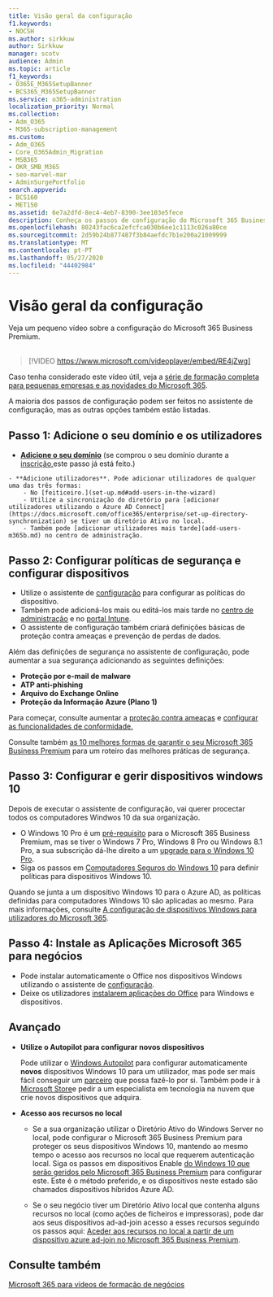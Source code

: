```yaml
---
title: Visão geral da configuração
f1.keywords:
- NOCSH
ms.author: sirkkuw
author: Sirkkuw
manager: scotv
audience: Admin
ms.topic: article
f1_keywords:
- O365E_M365SetupBanner
- BCS365_M365SetupBanner
ms.service: o365-administration
localization_priority: Normal
ms.collection:
- Adm_O365
- M365-subscription-management
ms.custom:
- Adm_O365
- Core_O365Admin_Migration
- MSB365
- OKR_SMB_M365
- seo-marvel-mar
- AdminSurgePortfolio
search.appverid:
- BCS160
- MET150
ms.assetid: 6e7a2dfd-8ec4-4eb7-8390-3ee103e5fece
description: Conheça os passos de configuração do Microsoft 365 Business Premium, desde a subscrição, à adição de um domínio e utilizadores, à criação de políticas de segurança, e muito mais.
ms.openlocfilehash: 80243fac6ca2efcfca030b6ee1c1113c026a80ce
ms.sourcegitcommit: 2d59b24b877487f3b84aefdc7b1e200a21009999
ms.translationtype: MT
ms.contentlocale: pt-PT
ms.lasthandoff: 05/27/2020
ms.locfileid: "44402984"
---
```

# <a name="overview-of-setup"></a>Visão geral da configuração

Veja um pequeno vídeo sobre a configuração do Microsoft 365 Business Premium.<br><br>

> [!VIDEO https://www.microsoft.com/videoplayer/embed/RE4jZwg] 

Caso tenha considerado este vídeo útil, veja a [série de formação completa para pequenas empresas e as novidades do Microsoft 365](https://support.office.com/article/6ab4bbcd-79cf-4000-a0bd-d42ce4d12816).

A maioria dos passos de configuração podem ser feitos no assistente de configuração, mas as outras opções também estão listadas.

## <a name="step-1-add-your-domain-and-users"></a>Passo 1: Adicione o seu domínio e os utilizadores

   - **[Adicione o seu domínio](set-up.md#add-your-domain-to-personalize-sign-in)** (se comprou o seu domínio durante a [inscrição,](sign-up.md)este passo já está feito.)

    - **Adicione utilizadores**. Pode adicionar utilizadores de qualquer uma das três formas:
        - No [feiticeiro.](set-up.md#add-users-in-the-wizard)
        - Utilize a sincronização do diretório para [adicionar utilizadores utilizando o Azure AD Connect](https://docs.microsoft.com/office365/enterprise/set-up-directory-synchronization) se tiver um diretório Ativo no local.
        - Também pode [adicionar utilizadores mais tarde](add-users-m365b.md) no centro de administração.
## <a name="step-2-set-up-security-policies-and-configure-devices"></a>Passo 2: Configurar políticas de segurança e configurar dispositivos 

  - Utilize o assistente de [configuração](set-up.md#protect-your-organization) para configurar as políticas do dispositivo. 
  - Também pode adicioná-los mais ou editá-los mais tarde no [centro de administração](view-policies-and-devices.md) e no [portal Intune](https://docs.microsoft.com/intune/tutorial-walkthrough-intune-portal).
  - O assistente de configuração também criará definições básicas de proteção contra ameaças e prevenção de perdas de dados.
  
  Além das definições de segurança no assistente de configuração, pode aumentar a sua segurança adicionando as seguintes definições:

- **Proteção por e-mail de malware**
- **ATP anti-phishing**
- **Arquivo do Exchange Online**
- **Proteção da Informação Azure (Plano 1)**

Para começar, consulte aumentar a [proteção contra ameaças](increase-threat-protection.md) e [configurar as funcionalidades de conformidade.](set-up-compliance.md)

Consulte também [as 10 melhores formas de garantir o seu Microsoft 365 Business Premium](https://docs.microsoft.com/office365/admin/security-and-compliance/secure-your-business-data) para um roteiro das melhores práticas de segurança.

## <a name="step-3-set-up-and-manage-windows-10-devices"></a>Passo 3: Configurar e gerir dispositivos windows 10

Depois de executar o assistente de configuração, vai querer procectar todos os computadores Windwos 10 da sua organização.
  
- O Windows 10 Pro é um [pré-requisito](pre-requisites-for-data-protection.md) para o Microsoft 365 Business Premium, mas se tiver o Windows 7 Pro, Windows 8 Pro ou Windows 8.1 Pro, a sua subscrição dá-lhe direito a um [upgrade para o Windows 10 Pro](https://docs.microsoft.com/microsoft-365/business/upgrade-to-windows-pro-creators-update).
- Siga os passos em [Computadores Seguros do Windows 10](secure-win-10-pcs.md) para definir políticas para dispositivos Windows 10.

Quando se junta a um dispositivo Windows 10 para o Azure AD, as políticas definidas para computadores Windows 10 são aplicadas ao mesmo. Para mais informações, consulte [A configuração de dispositivos Windows para utilizadores do Microsoft 365](set-up-windows-devices.md).

## <a name="step-4-install-microsoft-365-apps-for-business"></a>Passo 4: Instale as Aplicações Microsoft 365 para negócios
- Pode instalar automaticamente o Office nos dispositivos Windows utilizando o assistente de [configuração](set-up.md#deploy-office-365-client-apps).
- Deixe os utilizadores [instalarem aplicações do Office](https://docs.microsoft.com/office365/admin/setup/install-applications) para Windows e dispositivos.
     
## <a name="advanced"></a>Avançado
- **Utilize o Autopilot para configurar novos dispositivos**
            
     Pode utilizar o [Windows Autopilot](add-autopilot-devices-and-profile.md) para configurar automaticamente **novos** dispositivos Windows 10 para um utilizador, mas pode ser mais fácil conseguir um [parceiro](https://www.microsoft.com/solution-providers/search) que possa fazê-lo por si. Também pode ir à [Microsoft Store](https://go.microsoft.com/fwlink/?linkid=874598)e pedir a um especialista em tecnologia na nuvem que crie novos dispositivos que adquira.

- **Acesso aos recursos no local**

     - Se a sua organização utilizar o Diretório Ativo do Windows Server no local, pode configurar o Microsoft 365 Business Premium para proteger os seus dispositivos Windows 10, mantendo ao mesmo tempo o acesso aos recursos no local que requerem autenticação local. Siga os passos em dispositivos Enable [do Windows 10 que serão geridos pelo Microsoft 365 Business Premium](manage-windows-devices.md) para configurar este. Este é o método preferido, e os dispositivos neste estado são chamados dispositivos híbridos Azure AD.

    - Se o seu negócio tiver um Diretório Ativo local que contenha alguns recursos no local (como ações de ficheiros e impressoras), pode dar aos seus dispositivos ad-ad-join acesso a esses recursos seguindo os passos aqui: [Aceder aos recursos no local a partir de um dispositivo azure ad-join no Microsoft 365 Business Premium](access-resources.md).

## <a name="see-also"></a>Consulte também

[Microsoft 365 para vídeos de formação de negócios](https://support.office.com/article/6ab4bbcd-79cf-4000-a0bd-d42ce4d12816)
